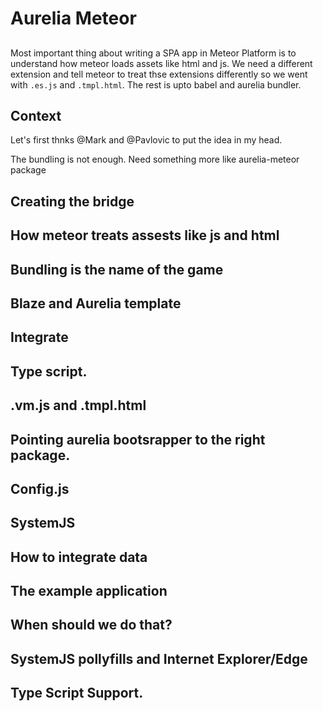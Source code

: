 # Aurelia Meteor

##
Most important thing about writing a SPA app in Meteor Platform is to understand how meteor loads assets like html and js. We need a different extension and tell meteor to treat thse extensions differently so we went with `.es.js` and `.tmpl.html`. The rest is upto babel and aurelia bundler.

## Context
Let's first thnks @Mark and @Pavlovic to put the idea in my head.

The bundling is not enough. Need something more like aurelia-meteor package

## Creating the bridge

## How meteor treats assests like js and html

## Bundling is the name of the game

## Blaze and Aurelia template

## Integrate

## Type script.

## .vm.js and .tmpl.html 

## Pointing aurelia bootsrapper to the right package.

## Config.js

## SystemJS

## How to integrate data

## The example application

## When should we do that?

## SystemJS pollyfills and Internet Explorer/Edge

## Type Script Support. 
